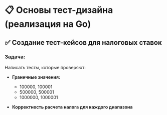 # 📋 Основы тест-дизайна (реализация на Go)

## ✅ Создание тест-кейсов для налоговых ставок

### Задача:
Написать тесты, которые проверяют:

- **Граничные значения:**
  - 100000, 100001
  - 500000, 500001
  - 1000000, 1000001

- **Корректность расчета налога для каждого диапазона**